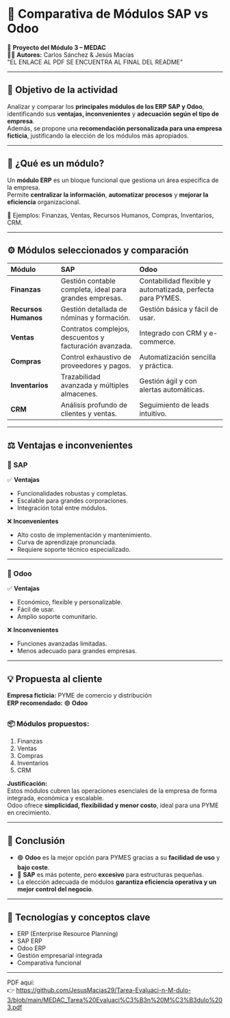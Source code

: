 # 💼 Comparativa de Módulos SAP vs Odoo

📘 **Proyecto del Módulo 3 – MEDAC**  
👨‍💻 **Autores:** Carlos Sánchez & Jesús Macías  
"EL ENLACE AL PDF SE ENCUENTRA AL FINAL DEL README"

---

## 🎯 Objetivo de la actividad

Analizar y comparar los **principales módulos de los ERP SAP y Odoo**, identificando sus **ventajas, inconvenientes** y **adecuación según el tipo de empresa**.  
Además, se propone una **recomendación personalizada para una empresa ficticia**, justificando la elección de los módulos más apropiados.

---

## 🧩 ¿Qué es un módulo?

Un **módulo ERP** es un bloque funcional que gestiona un área específica de la empresa.  
Permite **centralizar la información**, **automatizar procesos** y **mejorar la eficiencia** organizacional.

🔹 Ejemplos: Finanzas, Ventas, Recursos Humanos, Compras, Inventarios, CRM.

---

## ⚙️ Módulos seleccionados y comparación

| Módulo | SAP | Odoo |
|:--|:--|:--|
| **Finanzas** | Gestión contable completa, ideal para grandes empresas. | Contabilidad flexible y automatizada, perfecta para PYMES. |
| **Recursos Humanos** | Gestión detallada de nóminas y formación. | Gestión básica y fácil de usar. |
| **Ventas** | Contratos complejos, descuentos y facturación avanzada. | Integrado con CRM y e-commerce. |
| **Compras** | Control exhaustivo de proveedores y pagos. | Automatización sencilla y práctica. |
| **Inventarios** | Trazabilidad avanzada y múltiples almacenes. | Gestión ágil y con alertas automáticas. |
| **CRM** | Análisis profundo de clientes y ventas. | Seguimiento de leads intuitivo. |

---

## ⚖️ Ventajas e inconvenientes

### 🔹 SAP
✅ **Ventajas**
- Funcionalidades robustas y completas.  
- Escalable para grandes corporaciones.  
- Integración total entre módulos.

❌ **Inconvenientes**
- Alto costo de implementación y mantenimiento.  
- Curva de aprendizaje pronunciada.  
- Requiere soporte técnico especializado.

---

### 🔹 Odoo
✅ **Ventajas**
- Económico, flexible y personalizable.  
- Fácil de usar.  
- Amplio soporte comunitario.

❌ **Inconvenientes**
- Funciones avanzadas limitadas.  
- Menos adecuado para grandes empresas.

---

## 💡 Propuesta al cliente

**Empresa ficticia:** PYME de comercio y distribución  
**ERP recomendado:** 🟣 **Odoo**

### 📦 Módulos propuestos:
1. Finanzas  
2. Ventas  
3. Compras  
4. Inventarios  
5. CRM  

**Justificación:**  
Estos módulos cubren las operaciones esenciales de la empresa de forma integrada, económica y escalable.  
Odoo ofrece **simplicidad, flexibilidad y menor costo**, ideal para una PYME en crecimiento.

---

## 🧾 Conclusión

- 🟢 **Odoo** es la mejor opción para PYMES gracias a su **facilidad de uso** y **bajo coste**.  
- 🔵 **SAP** es más potente, pero **excesivo** para estructuras pequeñas.  
- La elección adecuada de módulos **garantiza eficiencia operativa y un mejor control del negocio**.

---

## 🧠 Tecnologías y conceptos clave

- ERP (Enterprise Resource Planning)  
- SAP ERP  
- Odoo ERP  
- Gestión empresarial integrada  
- Comparativa funcional

---

PDF aquí:  
👉 https://github.com/JesusMacias29/Tarea-Evaluaci-n-M-dulo-3/blob/main/MEDAC_Tarea%20Evaluaci%C3%B3n%20M%C3%B3dulo%203.pdf

